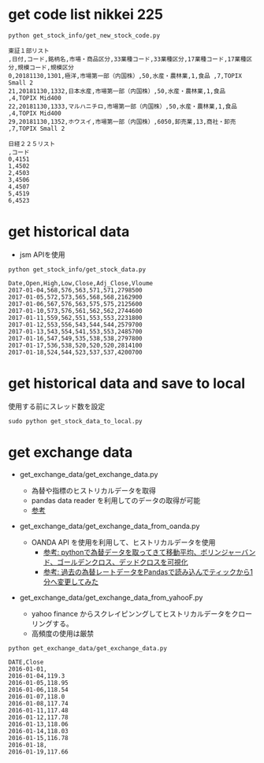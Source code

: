 # get code list nikkei 225
```
python get_stock_info/get_new_stock_code.py
```

```
東証１部リスト
,日付,コード,銘柄名,市場・商品区分,33業種コード,33業種区分,17業種コード,17業種区分,規模コード,規模区分
0,20181130,1301,極洋,市場第一部（内国株）,50,水産・農林業,1,食品 ,7,TOPIX Small 2
21,20181130,1332,日本水産,市場第一部（内国株）,50,水産・農林業,1,食品 ,4,TOPIX Mid400
22,20181130,1333,マルハニチロ,市場第一部（内国株）,50,水産・農林業,1,食品 ,4,TOPIX Mid400
29,20181130,1352,ホウスイ,市場第一部（内国株）,6050,卸売業,13,商社・卸売 ,7,TOPIX Small 2

日経２２５リスト
,コード
0,4151
1,4502
2,4503
3,4506
4,4507
5,4519
6,4523
```

# get historical data
- jsm APIを使用
```
python get_stock_info/get_stock_data.py
```

```
Date,Open,High,Low,Close,Adj_Close,Vloume
2017-01-04,568,576,563,571,571,2798500
2017-01-05,572,573,565,568,568,2162900
2017-01-06,567,576,563,575,575,2125600
2017-01-10,573,576,561,562,562,2744600
2017-01-11,559,562,551,553,553,2231800
2017-01-12,553,556,543,544,544,2579700
2017-01-13,543,554,541,553,553,2485700
2017-01-16,547,549,535,538,538,2797800
2017-01-17,536,538,520,520,520,2814100
2017-01-18,524,544,523,537,537,4200700
```

# get historical data and save to local
使用する前にスレッド数を設定
```
sudo python get_stock_data_to_local.py
```

# get exchange data
- get_exchange_data/get_exchange_data.py
  - 為替や指標のヒストリカルデータを取得
  - pandas data reader を利用してのデータの取得が可能
   - [参考](https://python.askbox.net/2018/06/10/python%E3%81%A7%E7%82%BA%E6%9B%BF%E3%83%AC%E3%83%BC%E3%83%88%E3%82%92csv%E3%83%95%E3%82%A1%E3%82%A4%E3%83%AB%E3%81%AB%E6%9B%B8%E3%81%8D%E5%87%BA%E3%81%99/)

- get_exchange_data/get_exchange_data_from_oanda.py
  - OANDA API を使用を利用して、ヒストリカルデータを使用
    - [参考: pythonで為替データを取ってきて移動平均、ボリンジャーバンド、ゴールデンクロス、デッドクロスを可視化](http://swdrsker.hatenablog.com/entry/2018/05/18/070000)
    - [参考: 過去の為替レートデータをPandasで読み込んでティックから1分へ変更してみた](http://www.algo-fx-blog.com/archived-fx-dataset-tick-to-1min/)

- get_exchange_data/get_exchange_data_from_yahooF.py
  - yahoo finance からスクレイピンングしてヒストリカルデータをクローリングする。
  - 高頻度の使用は厳禁

```
python get_exchange_data/get_exchange_data.py
```

```
DATE,Close
2016-01-01,
2016-01-04,119.3
2016-01-05,118.95
2016-01-06,118.54
2016-01-07,118.0
2016-01-08,117.74
2016-01-11,117.48
2016-01-12,117.78
2016-01-13,118.06
2016-01-14,118.03
2016-01-15,116.78
2016-01-18,
2016-01-19,117.66
```
